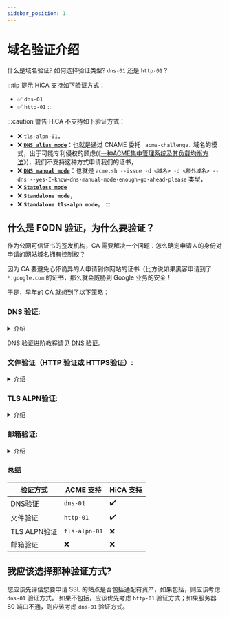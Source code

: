 ```yaml
---
sidebar_position: 1
---
```


# 域名验证介绍

什么是域名验证? 如何选择验证类型? `dns-01` 还是 `http-01` ?

:::tip 提示
HiCA 支持如下验证方式：
- :white_check_mark: `dns-01`
- :white_check_mark: `http-01`
:::

:::caution  警告
HiCA 不支持如下验证方式：
- :x: `tls-alpn-01`，
-  :x: [**`DNS alias mode`**](https://github.com/acmesh-official/acme.sh/wiki/DNS-alias-mode)：也就是通过 CNAME 委托 `_acme-challenge.` 域名的模式，出于可能专利侵权的顾虑(《[一种ACME集中管理系统及其负载均衡方法](https://qxb-img-osscache.qixin.com/patents_pdf_new/6e5447c9df704525ca8dad1f3174149a.pdf)》)，我们不支持这种方式申请我们的证书，
-  :x: [**`DNS manual mode`**](https://github.com/acmesh-official/acme.sh/wiki/DNS-manual-mode)：也就是 `acme.sh --issue -d <域名> -d <额外域名> --dns --yes-I-know-dns-manual-mode-enough-go-ahead-please` 类型，
-  :x: [**`Stateless mode`**](https://github.com/acmesh-official/acme.sh/wiki/Stateless-Mode)
-  :x: **`Standalone mode`**，
-  :x: **`Standalone tls-alpn mode`**。
:::

## 什么是 FQDN 验证，为什么要验证？

作为公网可信证书的签发机构，CA 需要解决一个问题：怎么确定申请人的身份对申请的网站域名拥有控制权？

因为 CA 要避免心怀诡异的人申请到你网站的证书（比方说如果黑客申请到了 `*.google.com` 的证书，那么就会威胁到 Google 业务的安全！

于是，早年的 CA 就想到了以下策略：

### **DNS 验证**: 

<details>
<summary> 介绍 </summary>

通过申请人给域名添加一条DNS解析，来证明自己的申请资格。

ACME 中 DNS 验证定义为 `dns-01`。

:::danger 警告
HiCA 申请通配符证书必须使用 `dns-01` 验证。
:::


下述验证类型均属于DNS验证：

```bash title="ACME 样式"
_acme-challenge.<YOUR_DOMAIN>   TXT   tn7UzQBPFq03WOrAs9lyGsOLfWVeZvzikU8.TpQY6VzddC6ZI3A1wtia
```

```bash title="DigiCert 样式"
_dnsauth.<YOUR_DOMAIN>   TXT   fD2WaHbkRDkRk4tbS1n91LGV6Mh8rbaJPtr
```

```bash title="Sectigo、SSL.com 样式"
_203E9A41095FD4DC3C7EC8F877CF83CE.<YOUR_DOMAIN>   CNAME   3FB6CDD546409985A0A193EE8BDDF8DE.A041DF8B9192FCBEC0C585EF51FF0FEB.CC65A.trust-provider.com
```

```bash title="GlobalSign 样式"
@.<YOUR_DOMAIN>       TXT   globalsign-domain-verification=FkSDOqIL1EPGT1rrbV9DsaS3R5xKh6m2Pw0FsmzrjZ
```

> 题外话：关于为什么解析主机头要么为 `@` 要么为 `_` 开头，可以见我们研究人员这篇文章：[《趣话 PKI/CA (一) 申请证书验证为何以“_“开头》](https://zhuanlan.zhihu.com/p/348254463?)。


在解析完成后，申请人需要告知CA，CA去查询对应的 DNS 主机，如果解析值匹配，就认为申请人有资格。

在 `acme.sh` + `HiCA` 中，使用 dns 验证的使用方式为:
```bash title="注意，此处尚未执行设置 DNS API 的命令，所以是错误的！"
acme.sh --issue \
  -d "<YOUR_DOMAIN>" \ # 这里放入你的域名，可以通配符，比如 `*.example.com`
  --dns dns_dp \ # 这里放入你的 DNS 提供商，比如 dns_dp（DNSPod）、dns_cf（CloudFlare)
  --days=150 \ # 第150天自动续期
  --server https://acme.hi.cn/directory
```

而 DNS API 是需要 API 权限的，所以，我们需要 `export XX_API=<API_KEY>...` 来设置。

```bash title="设置 DNS API"
export DP_Id=<你的DNSPod的API ID>
export DP_Key=<你的DNSPod的API Key>
```

#### 优点：
  - 您可以使用此验证方式来颁发包含通配符域名的证书。
  - 即使您有多个 Web 服务器，它也能正常工作。

#### 缺点：
  - 在 Web 服务器上保留 API 凭据存在风险。
  - 您的 DNS 提供商可能不提供 API。
  - 您的 DNS API 可能无法提供有关更新时间的信息。

</details>

DNS 验证进阶教程请见 [DNS 验证](/docs/category/dns-验证)。


### **文件验证（HTTP 验证或 HTTPS验证）**: 

<details>
<summary>介绍</summary>

选择此验证，CA会要求申请人往服务器上传一份文本文件（内容有要求）来证明申请人的域名控制资格。

ACME 中 DNS 验证定义为 `http-01`。

:::danger 警告
ACME 不支持 `HTTPS` 验证(:443)，只支持 `HTTP`(:80)。
:::

#### 优点：
  - 它可以轻松地自动化进行而不需要关于域名配置的额外知识。
  - 它允许托管服务提供商为通过 CNAME 指向它们的域名颁发证书。
  - 它适用于现成的 Web 服务器。

#### 缺点：
  - 如果您的 ISP 封锁了 80 端口，该验证将无法正常工作（这种情况多见于住宅 ISP 和国内一些默认封 80 的机房会这么做）。
  - 我们不允许您使用此验证方式来颁发通配符证书。
  - 您如果有多个 Web 服务器，则必须确保该文件在所有这些服务器上都可用。

</details>

### **TLS ALPN验证**: 

<details>
<summary>介绍</summary>

ACME 中 DNS 验证定义为 `tls-alpn-01`。

因为HiCA不支持此验证方式，所以此处不详细介绍。

:::danger 警告
ACME 支持 `tls-alpn-01` 验证，但HiCA不支持。
:::

</details>

### **邮箱验证**: 

<details>
<summary>介绍</summary>

:::danger 警告
ACME 不支持邮箱验证（因为无法自动化）。
:::

选择此验证，CA会向选择邮箱中发送一封邮件，按照要求填写唯一Token即可完成验证。

  * 基于域名搭建的域名邮箱
    *  `admin@<YOUR_DOMAIN>`
    *  `administrator@<YOUR_DOMAIN>`
    *  `postmaster@<YOUR_DOMAIN>`
    *  `webmaster@<YOUR_DOMAIN>`
    *  `hostmaster@<YOUR_DOMAIN>`
  * 域名注册时候的WHOIS管理员邮箱
    * 国际域名因为ICANN合规要求，基本都开了Whois Privacy，现在已经查询不到
    * CN域名没有遵守Whois Privacy，暂时还可以用WHOIS邮箱

</details>

### 总结

| 验证方式      | ACME 支持      | HiCA 支持  |
| ------------ | ------------- | --------- |
| DNS验证      | `dns-01`       | ✔️  |
| 文件验证      | `http-01`     | ✔️ |
| TLS ALPN验证 | `tls-alpn-01`  | ❌        |
| 邮箱验证      | ❌             | ❌        |

## 我应该选择那种验证方式?

您应该先评估您要申请 SSL 的站点是否包括通配符资产，如果包括，则应该考虑 `dns-01` 验证方式。
如果不包括，应该优先考虑 `http-01` 验证方式；如果服务器 80 端口不通，则应该考虑 `dns-01` 验证方式。
